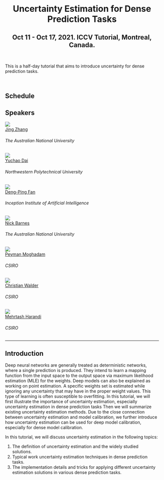 <!-- ---
layout: project
urltitle:  "Uncertainty Estimation for Dense Prediction Tasks"
title: "Uncertainty Estimation for Dense Prediction Tasks"
categories: tutorial, computer vision, uncertainty, dense prediction, iccv, 2021
permalink: /
bibtex: true
paper: true
acknowledgements: ""
--- -->

<br />
<div class="row">
  <div class="col-xs-12">
    <center><h1>Uncertainty Estimation for Dense Prediction Tasks</h1></center>
    <center><h2>Oct 11 - Oct 17, 2021. ICCV Tutorial, Montreal, Canada.</h2></center>
  </div>
</div>

<br />

<div class="row">
    <div class="col-xs-12">
        <p>
	  This is a half-day tutorial that aims to introduce uncertainty for dense prediction tasks. 
        </p>
    </div>
</div>

<br />

<div class="row" id="schedule">
  <div class="col-md-4 col-xs-12">
    <h2>Schedule</h2>
  </div>
</div>

<!-- Speakers -->
<div class="row" id="speakers">
  <div class="col-xs-12">
    <h2>Speakers</h2>
  </div>
</div>
<div class="row">
  <div class="col-xs-6 col-lg-3">
    <a href="http://jingzhang617.github.io/">
      <img class="people-pic" src="{{ "./static/img/people/jing.jpg" | prepend:site.baseurl }}">
    </a>
    <div class="people-name">
      <a href="http://jingzhang617.github.io/">Jing Zhang</a>
      <h6>The Australian National University</h6>
    </div>
  </div>
  <div class="col-xs-6 col-lg-3">
    <a href="https://sites.google.com/site/daiyuchao/">
      <img class="people-pic" src="{{ "./static/img/people/yuchao.jpg" | prepend:site.baseurl }}">
    </a>
    <div class="people-name">
      <a href="https://sites.google.com/site/daiyuchao/">Yuchao Dai</a>
      <h6>Northwestern Polytechnical University</h6>
    </div>
  </div>
	
  <div class="col-xs-6 col-lg-3">
    <a href="http://dpfan.net/">
      <img class="people-pic" src="{{ "./static/img/people/dengping.jpg" | prepend:site.baseurl }}">
    </a>
    <div class="people-name">
      <a href="http://dpfan.net/">Deng-Ping Fan</a>
      <h6>Inception Institute of Artificial Intelligence</h6>
    </div>
  </div>
	
  <div class="col-xs-6 col-lg-3">
    <a href="http://users.cecs.anu.edu.au/~nmb/">
      <img class="people-pic" src="{{ "./static/img/people/nick.jpg" | prepend:site.baseurl }}">
    </a>
    <div class="people-name">
      <a href="http://users.cecs.anu.edu.au/~nmb/">Nick Barnes</a>
      <h6>The Australian National University</h6>
    </div>
  </div>
	
  <div class="col-xs-6 col-lg-3">
    <a href="https://people.csiro.au/m/p/peyman-moghadam/">
      <img class="people-pic" src="{{ "./static/img/people/peyman.jpg" | prepend:site.baseurl }}">
    </a>
    <div class="people-name">
      <a href="https://people.csiro.au/m/p/peyman-moghadam/">Peyman Moghadam</a>
      <h6>CSIRO</h6>
    </div>
  </div>

<div class="col-xs-6 col-lg-3">
    <a href="https://cecs.anu.edu.au/people/christian-walder/">
      <img class="people-pic" src="{{ "./static/img/people/walder.jpg" | prepend:site.baseurl }}">
    </a>
    <div class="people-name">
      <a href="https://cecs.anu.edu.au/people/christian-walder/">Christian Walder</a>
      <h6>CSIRO</h6>
    </div>
  </div>

<div class="col-xs-6 col-lg-3">
    <a href="https://www.monash.edu/engineering/mehrtashharandi/">
      <img class="people-pic" src="{{ "./static/img/people/mehrtash.jpg" | prepend:site.baseurl }}">
    </a>
    <div class="people-name">
      <a href="https://www.monash.edu/engineering/mehrtashharandi/">Mehrtash Harandi</a>
      <h6>CSIRO</h6>
    </div>
  </div>

<hr />

<!-- Intro -->
<div class="row" id="intro">
    <div class="col-xs-12">
        <h2>Introduction</h2>
        <p>Deep neural networks are generally treated as deterministic networks, where a single prediction is produced. They intend to learn a mapping function from the input space to the output space via maximum likelihood estimation (MLE) for the weights. Deep models can also be explained as working on point estimation. A specific weights set is estimated while ignoring any uncertainty that may have in the proper weight values. This type of learning is often susceptible to overfitting. In this tutorial, we will first illustrate the importance of uncertainty estimation, especially uncertainty estimation in dense prediction tasks Then we will summarize existing uncertainty estimation methods. Due to the close connection between uncertainty estimation and model calibration, we further introduce how uncertainty estimation can be used for deep model calibration, especially for dense model calibration.

In this tutorial, we will discuss uncertainty estimation in the following topics:
1. The definition of uncertainty estimation and the widely studied solutions.
2. Typical work uncertainty estimation techniques in dense prediction tasks.
3. The implementation details and tricks for applying different uncertainty estimation solutions in various dense prediction tasks.
        </p>
    </div>
</div>


